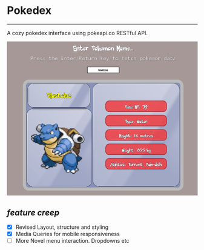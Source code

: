 # Pokedex

---
A cozy pokedex interface using pokeapi.co RESTful API.

![example pokedex](example.png)

## *feature creep*

- [x] Revised Layout, structure and styling
- [x] Media Queries for mobile responsiveness
- [ ] More Novel menu interaction. Dropdowns etc
